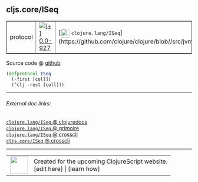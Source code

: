 ## cljs.core/ISeq



 <table border="1">
<tr>
<td>protocol</td>
<td><a href="https://github.com/cljsinfo/cljs-api-docs/tree/0.0-927"><img valign="middle" alt="[+] 0.0-927" title="Added in 0.0-927" src="https://img.shields.io/badge/+-0.0--927-lightgrey.svg"></a> </td>
<td>
[<img height="24px" valign="middle" src="http://i.imgur.com/1GjPKvB.png"> <samp>clojure.lang/ISeq</samp>](https://github.com/clojure/clojure/blob//src/jvm/clojure/lang/ISeq.java)
</td>
</tr>
</table>









Source code @ [github](https://github.com/clojure/clojurescript/blob/r2657/src/cljs/cljs/core.cljs#L264-L266):

```clj
(defprotocol ISeq
  (-first [coll])
  (^clj -rest [coll]))
```

<!--
Repo - tag - source tree - lines:

 <pre>
clojurescript @ r2657
└── src
    └── cljs
        └── cljs
            └── <ins>[core.cljs:264-266](https://github.com/clojure/clojurescript/blob/r2657/src/cljs/cljs/core.cljs#L264-L266)</ins>
</pre>

-->

---



###### External doc links:

[`clojure.lang/ISeq` @ clojuredocs](http://clojuredocs.org/clojure.lang/ISeq)<br>
[`clojure.lang/ISeq` @ grimoire](http://conj.io/store/v1/org.clojure/clojure/1.7.0-beta3/clj/clojure.lang/ISeq/)<br>
[`clojure.lang/ISeq` @ crossclj](http://crossclj.info/fun/clojure.lang/ISeq.html)<br>
[`cljs.core/ISeq` @ crossclj](http://crossclj.info/fun/cljs.core.cljs/ISeq.html)<br>

---

 <table>
<tr><td>
<img valign="middle" align="right" width="48px" src="http://i.imgur.com/Hi20huC.png">
</td><td>
Created for the upcoming ClojureScript website.<br>
[edit here] | [learn how]
</td></tr></table>

[edit here]:https://github.com/cljsinfo/cljs-api-docs/blob/master/cljsdoc/cljs.core/ISeq.cljsdoc
[learn how]:https://github.com/cljsinfo/cljs-api-docs/wiki/cljsdoc-files

<!--

This information was too distracting to show to readers, but I'll leave it
commented here since it is helpful to:

- pretty-print the data used to generate this document
- and show how to retrieve that data



The API data for this symbol:

```clj
{:ns "cljs.core",
 :name "ISeq",
 :history [["+" "0.0-927"]],
 :type "protocol",
 :full-name-encode "cljs.core/ISeq",
 :source {:code "(defprotocol ISeq\n  (-first [coll])\n  (^clj -rest [coll]))",
          :title "Source code",
          :repo "clojurescript",
          :tag "r2657",
          :filename "src/cljs/cljs/core.cljs",
          :lines [264 266]},
 :methods [{:name "-first", :signature ["[coll]"], :docstring nil}
           {:name "-rest", :signature ["[coll]"], :docstring nil}],
 :full-name "cljs.core/ISeq",
 :clj-symbol "clojure.lang/ISeq"}

```

Retrieve the API data for this symbol:

```clj
;; from Clojure REPL
(require '[clojure.edn :as edn])
(-> (slurp "https://raw.githubusercontent.com/cljsinfo/cljs-api-docs/catalog/cljs-api.edn")
    (edn/read-string)
    (get-in [:symbols "cljs.core/ISeq"]))
```

-->
